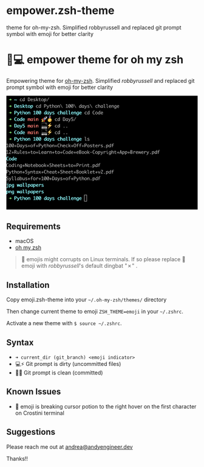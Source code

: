 # empower.zsh-theme
 theme for oh-my-zsh. Simplified robbyrussell and replaced git prompt symbol with emoji for better clarity

# 🚀💻 empower theme for oh my zsh


Empowering theme for [oh-my-zsh](https://github.com/ohmyzsh/ohmyzsh/). Simplified _robbyrussell_ and replaced git prompt symbol with emoji for better clarity

![Alt text](empower_ohmyzsh.png "emoji oh my zsh theme preview")


## Requirements
- macOS
- [oh my zsh](https://ohmyz.sh/)


> 🚀 emojis might corrupts on Linux terminals. If so please replace 🚀 emoji with _robbyrussell_'s default dingbat "✗" .

## Installation

Copy emoji.zsh-theme into your `~/.oh-my-zsh/themes/` directory

Then change current theme to emoji `ZSH_THEME=emoji` in your `~/.zshrc`.

Activate a new theme with `$ source ~/.zshrc`.

## Syntax

- `➜ current_dir (git_branch) <emoji indicator>`
- 💻⚡️ Git prompt is dirty (uncommitted files)
- 🚀🥇 Git prompt is clean (committed)

## Known Issues
- 🚀 emoji is breaking cursor potion to the right hover on the first character on Crostini terminal

## Suggestions

Please reach me out at [andrea@andyengineer.dev](andrea@andyengineer.dev)

Thanks!!